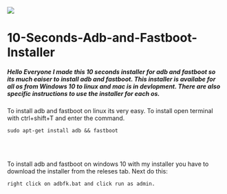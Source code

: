 ![](https://boltgolt.nl/howdy/banner.png)

# 10-Seconds-Adb-and-Fastboot-Installer
##### Hello Everyone I made this 10 seconds installer for adb and fastboot so its much eaiser to install adb and fastboot. This installer is availabe for all os from Windows 10 to linux and mac is in devlopment. There are also specific instructions to use the installer for each os. 


To install adb and fastboot on linux its very easy. To install open terminal with ctrl+shift+T and enter the command.
<br>
```
sudo apt-get install adb && fastboot
```
<br>
<br>


To install adb and fastboot on windows 10 with my installer you have to download the installer from the releses tab. Next do this:
<br>
```
right click on adbfk.bat and click run as admin.
```

